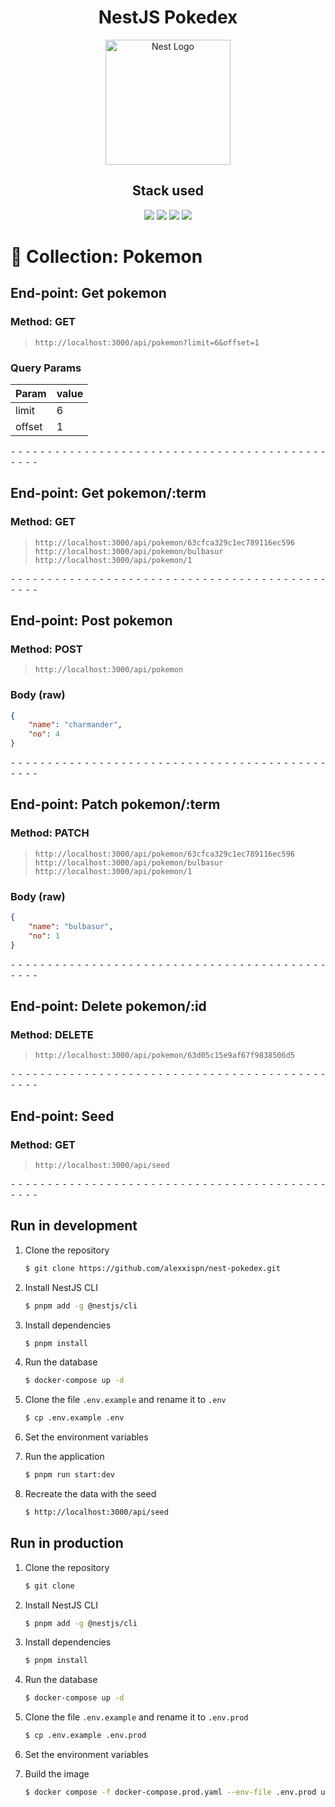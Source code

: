 <h1 align="center">NestJS Pokedex</h1>
<p align="center">
  <a href="http://nestjs.com/" target="blank"><img src="https://nestjs.com/img/logo-small.svg" width="200" alt="Nest Logo" /></a>
</p>

<h2 align="center">Stack used</h2>
<p align="center">
<a href="#"><img src="https://img.shields.io/badge/-NestJS-E0234E?style=for-the-badge&logo=NestJS&"></a>
<a href="#"><img src="https://img.shields.io/badge/-Docker-2496ED?style=for-the-badge&logo=Docker&logoColor=white"></a>
<a href="#"><img src="https://img.shields.io/badge/-MongoDB-47A248?style=for-the-badge&logo=MongoDB&logoColor=white"></a>
<a href="#"><img src="https://img.shields.io/badge/-TypeScript-3178C6?style=for-the-badge&logo=TypeScript&logoColor=white"></a>
</p>

# 📁 Collection: Pokemon


## End-point: Get pokemon
### Method: GET
>```
>http://localhost:3000/api/pokemon?limit=6&offset=1
>```
### Query Params

|Param|value|
|---|---|
|limit|6|
|offset|1|



⁃ ⁃ ⁃ ⁃ ⁃ ⁃ ⁃ ⁃ ⁃ ⁃ ⁃ ⁃ ⁃ ⁃ ⁃ ⁃ ⁃ ⁃ ⁃ ⁃ ⁃ ⁃ ⁃ ⁃ ⁃ ⁃ ⁃ ⁃ ⁃ ⁃ ⁃ ⁃ ⁃ ⁃ ⁃ ⁃ ⁃ ⁃ ⁃ ⁃ ⁃ ⁃ ⁃ ⁃ ⁃ ⁃ ⁃

## End-point: Get pokemon/:term
### Method: GET
>```
>http://localhost:3000/api/pokemon/63cfca329c1ec789116ec596
>http://localhost:3000/api/pokemon/bulbasur
>http://localhost:3000/api/pokemon/1
>```

⁃ ⁃ ⁃ ⁃ ⁃ ⁃ ⁃ ⁃ ⁃ ⁃ ⁃ ⁃ ⁃ ⁃ ⁃ ⁃ ⁃ ⁃ ⁃ ⁃ ⁃ ⁃ ⁃ ⁃ ⁃ ⁃ ⁃ ⁃ ⁃ ⁃ ⁃ ⁃ ⁃ ⁃ ⁃ ⁃ ⁃ ⁃ ⁃ ⁃ ⁃ ⁃ ⁃ ⁃ ⁃ ⁃ ⁃

## End-point: Post pokemon
### Method: POST
>```
>http://localhost:3000/api/pokemon
>```
### Body (**raw**)

```json
{
    "name": "charmander",
    "no": 4
}
```


⁃ ⁃ ⁃ ⁃ ⁃ ⁃ ⁃ ⁃ ⁃ ⁃ ⁃ ⁃ ⁃ ⁃ ⁃ ⁃ ⁃ ⁃ ⁃ ⁃ ⁃ ⁃ ⁃ ⁃ ⁃ ⁃ ⁃ ⁃ ⁃ ⁃ ⁃ ⁃ ⁃ ⁃ ⁃ ⁃ ⁃ ⁃ ⁃ ⁃ ⁃ ⁃ ⁃ ⁃ ⁃ ⁃ ⁃

## End-point: Patch pokemon/:term
### Method: PATCH
>```
>http://localhost:3000/api/pokemon/63cfca329c1ec789116ec596
>http://localhost:3000/api/pokemon/bulbasur
>http://localhost:3000/api/pokemon/1
>```
### Body (**raw**)

```json
{
    "name": "bulbasur",
    "no": 1
}
```


⁃ ⁃ ⁃ ⁃ ⁃ ⁃ ⁃ ⁃ ⁃ ⁃ ⁃ ⁃ ⁃ ⁃ ⁃ ⁃ ⁃ ⁃ ⁃ ⁃ ⁃ ⁃ ⁃ ⁃ ⁃ ⁃ ⁃ ⁃ ⁃ ⁃ ⁃ ⁃ ⁃ ⁃ ⁃ ⁃ ⁃ ⁃ ⁃ ⁃ ⁃ ⁃ ⁃ ⁃ ⁃ ⁃ ⁃

## End-point: Delete pokemon/:id
### Method: DELETE
>```
>http://localhost:3000/api/pokemon/63d05c15e9af67f9838506d5
>```

⁃ ⁃ ⁃ ⁃ ⁃ ⁃ ⁃ ⁃ ⁃ ⁃ ⁃ ⁃ ⁃ ⁃ ⁃ ⁃ ⁃ ⁃ ⁃ ⁃ ⁃ ⁃ ⁃ ⁃ ⁃ ⁃ ⁃ ⁃ ⁃ ⁃ ⁃ ⁃ ⁃ ⁃ ⁃ ⁃ ⁃ ⁃ ⁃ ⁃ ⁃ ⁃ ⁃ ⁃ ⁃ ⁃ ⁃

## End-point: Seed
### Method: GET
>```
>http://localhost:3000/api/seed
>```

⁃ ⁃ ⁃ ⁃ ⁃ ⁃ ⁃ ⁃ ⁃ ⁃ ⁃ ⁃ ⁃ ⁃ ⁃ ⁃ ⁃ ⁃ ⁃ ⁃ ⁃ ⁃ ⁃ ⁃ ⁃ ⁃ ⁃ ⁃ ⁃ ⁃ ⁃ ⁃ ⁃ ⁃ ⁃ ⁃ ⁃ ⁃ ⁃ ⁃ ⁃ ⁃ ⁃ ⁃ ⁃ ⁃ ⁃

## Run in development

1. Clone the repository

   ```bash
   $ git clone https://github.com/alexxispn/nest-pokedex.git
   ```

2. Install NestJS CLI

   ```bash
   $ pnpm add -g @nestjs/cli
   ```

3. Install dependencies

   ```bash
   $ pnpm install
   ```

4. Run the database

   ```bash
   $ docker-compose up -d
   ```

5. Clone the file `.env.example` and rename it to `.env`

   ```bash
   $ cp .env.example .env
   ```
   
6. Set the environment variables
   
7. Run the application

   ```bash
   $ pnpm run start:dev
   ```

8. Recreate the data with the seed

   ```bash
   $ http://localhost:3000/api/seed
   ```
   
## Run in production

1. Clone the repository

   ```bash
   $ git clone
    ```
   
2. Install NestJS CLI

    ```bash
    $ pnpm add -g @nestjs/cli
    ```
   
3. Install dependencies

    ```bash
    $ pnpm install
    ```
   
4. Run the database

    ```bash
    $ docker-compose up -d
    ```
   
5. Clone the file `.env.example` and rename it to `.env.prod`

    ```bash
    $ cp .env.example .env.prod
    ```
   
6. Set the environment variables
7. Build the image

    ```bash
    $ docker compose -f docker-compose.prod.yaml --env-file .env.prod up --build
    ```

